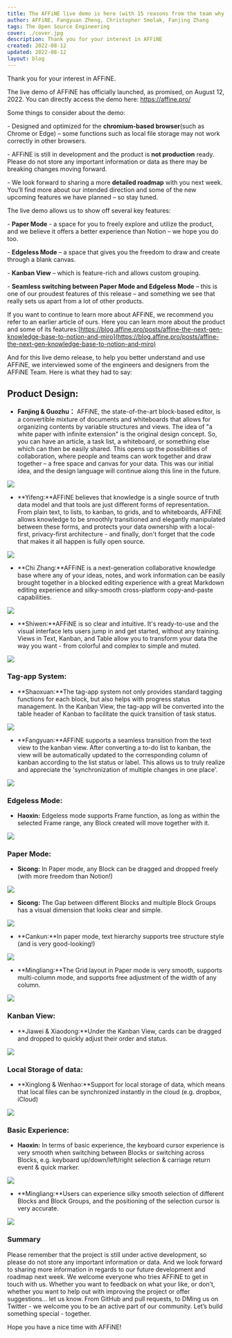 ```yaml
---
title: The AFFiNE live demo is here (with 15 reasons from the team why you should try)
author: AFFiNE, Fangyuan Zheng, Christopher Smolak, Fanjing Zhang
tags: The Open Source Engineering
cover: ./cover.jpg
description: Thank you for your interest in AFFiNE
created: 2022-08-12
updated: 2022-08-12
layout: blog
---
```


Thank you for your interest in AFFiNE.

The live demo of AFFiNE has officially launched, as promised, on August 12, 2022. You can directly access the demo here: https://affine.pro/

Some things to consider about the demo:

\- Designed and optimized for the **chromium-based browser**(such as Chrome or Edge) – some functions such as local file storage may not work correctly in other browsers.

\- AFFiNE is still in development and the product is **not production** ready. Please do not store any important information or data as there may be breaking changes moving forward.

\- We look forward to sharing a more **detailed roadmap** with you next week. You’ll find more about our intended direction and some of the new upcoming features we have planned – so stay tuned.

The live demo allows us to show off several key features:

\- **Paper Mode** - a space for you to freely explore and utilize the product, and we believe it offers a better experience than Notion – we hope you do too.

\- **Edgeless Mode** – a space that gives you the freedom to draw and create through a blank canvas.

\- **Kanban View** – which is feature-rich and allows custom grouping.

\- **Seamless switching between Paper Mode and Edgeless Mode** – this is one of our proudest features of this release – and something we see that really sets us apart from a lot of other products.

If you want to continue to learn more about AFFiNE, we recommend you refer to an earlier article of ours. Here you can learn more about the product and some of its features:[https://blog.affine.pro/posts/affine-the-next-gen-knowledge-base-to-notion-and-miro](https://blog.affine.pro/posts/affine-the-next-gen-knowledge-base-to-notion-and-miro)

And for this live demo release, to help you better understand and use AFFiNE, we interviewed some of the engineers and designers from the AFFiNE Team. Here is what they had to say:

## Product Design:

- **Fanjing & Guozhu：** AFFiNE, the state-of-the-art block-based editor, is a convertible mixture of documents and whiteboards that allows for organizing contents by variable structures and views. The idea of "a white paper with infinite extension" is the original design concept. So, you can have an article, a task list, a whiteboard, or something else which can then be easily shared. This opens up the possibilities of collaboration, where people and teams can work together and draw together – a free space and canvas for your data. This was our initial idea, and the design language will continue along this line in the future.

![](./07a36b68ddbc9676bec64e2e38b944b00f960b23-1920x1080.gif)

- **Yifeng:**AFFiNE believes that knowledge is a single source of truth data model and that tools are just different forms of representation. From plain text, to lists, to kanban, to grids, and to whiteboards, AFFiNE allows knowledge to be smoothly transitioned and elegantly manipulated between these forms, and protects your data ownership with a local-first, privacy-first architecture - and finally, don't forget that the code that makes it all happen is fully open source.

![](./0816e2f964f5e3eb24c986fd7353a396fcff9b77-1280x720.png)

- **Chi Zhang:**AFFiNE is a next-generation collaborative knowledge base where any of your ideas, notes, and work information can be easily brought together in a blocked editing experience with a great Markdown editing experience and silky-smooth cross-platform copy-and-paste capabilities.

![](./325e8fa83d2dadfc1bcd14033aec30a6569c42ca-1920x1080.gif)

- **Shiwen:**AFFiNE is so clear and intuitive. It's ready-to-use and the visual interface lets users jump in and get started, without any training. Views in Text, Kanban, and Table allow you to transform your data the way you want - from colorful and complex to simple and muted.

![](./61a36aaf5e29c0bd2b0c611ee757a1b9ac768bda-1280x720.png)

### **Tag-app System:**

- **Shaoxuan:**The tag-app system not only provides standard tagging functions for each block, but also helps with progress status management. In the Kanban View, the tag-app will be converted into the table header of Kanban to facilitate the quick transition of task status.

![](./54116da848c595278792e87b8c6db8bf077e0242-1920x1080.gif)

- **Fangyuan:**AFFiNE supports a seamless transition from the text view to the kanban view. After converting a to-do list to kanban, the view will be automatically updated to the corresponding column of kanban according to the list status or label. This allows us to truly realize and appreciate the 'synchronization of multiple changes in one place'.

![](./3ea5043108110c30172bc6462f182d9e54916457-1920x1080.gif)

### **Edgeless Mode:**

- **Haoxin:** Edgeless mode supports Frame function, as long as within the selected Frame range, any Block created will move together with it.

![](./316007dbd9782451cb865855865b1adea87fef6e-1920x1080.gif)

### **Paper Mode:**

- **Sicong:** In Paper mode, any Block can be dragged and dropped freely (with more freedom than Notion!)

![](./6171734f35cd1ba63b952a13390321d33a0de894-1920x1080.gif)

- **Sicong:** The Gap between different Blocks and multiple Block Groups has a visual dimension that looks clear and simple.

![](./d7a36e5336b8d4a9abdd10176a1bf322a6e1454b-1280x513.png)

- **Cankun:**In paper mode, text hierarchy supports tree structure style (and is very good-looking!)

![](./76baa89a94d1c666878a9d000ef9c192e1485606-1560x310.png)

- **Mingliang:**The Grid layout in Paper mode is very smooth, supports multi-column mode, and supports free adjustment of the width of any column.

![](./b92c8dfeaaa72e96a87ddf347359d885ba7f11f1-1280x720.gif)

### **Kanban View:**

- **Jiawei & Xiaodong:**Under the Kanban View, cards can be dragged and dropped to quickly adjust their order and status.

![](./fa74e5fc8ddc089f9a59dacb81d30a1bf1c09f96-1920x1080.gif)

### **Local Storage of data:**

- **Xinglong & Wenhao:**Support for local storage of data, which means that local files can be synchronized instantly in the cloud (e.g. dropbox, iCloud)

![](./75c68c1bee9f3e0c6aa4e8abf3ff94058bec64a3-1920x1080.gif)

### **Basic Experience:**

- **Haoxin:** In terms of basic experience, the keyboard cursor experience is very smooth when switching between Blocks or switching across Blocks, e.g. keyboard up/down/left/right selection & carriage return event & quick marker.

![](./cec91eda6f3f77855a35f7d313cd075d579497dc-1920x1080.gif)

- **Mingliang:**Users can experience silky smooth selection of different Blocks and Block Groups, and the positioning of the selection cursor is very accurate.

![](./ea510fc7d1300bf62003341f06015e7c7f7bea9b-2412x1298.gif)

### **Summary**

Please remember that the project is still under active development, so please do not store any important information or data. And we look forward to sharing more information in regards to our future development and roadmap next week. We welcome everyone who tries AFFiNE to get in touch with us. Whether you want to feedback on what your like, or don’t, whether you want to help out with improving the project or offer suggestions… let us know. From GitHub and pull requests, to DMing us on Twitter - we welcome you to be an active part of our community. Let’s build something special - together.


Hope you have a nice time with AFFiNE!
